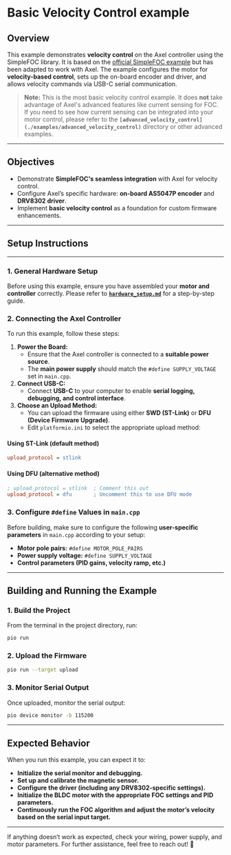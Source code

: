 # Basic Velocity Control example

## Overview

This example demonstrates **velocity control** on the Axel controller using the SimpleFOC library. It is based on the [official SimpleFOC example](https://github.com/simplefoc/Arduino-FOC/blob/master/examples/motion_control/velocity_motion_control/magnetic_sensor/velocity_control/velocity_control.ino) but has been adapted to work with Axel. The example configures the motor for **velocity-based control**, sets up the on-board encoder and driver, and allows velocity commands via USB-C serial communication.

> **Note:** This is the most basic velocity control example. It does **not** take advantage of Axel's advanced features like current sensing for FOC. If you need to see how current sensing can be integrated into your motor control, please refer to the **`[advanced_velocity_control](./examples/advanced_velocity_control)`** directory or other advanced examples.

---

## Objectives

- Demonstrate **SimpleFOC's seamless integration** with Axel for velocity control.
- Configure Axel’s specific hardware: **on-board AS5047P encoder** and **DRV8302 driver**.
- Implement **basic velocity control** as a foundation for custom firmware enhancements.

---

## Setup Instructions

---

### 1. General Hardware Setup

Before using this example, ensure you have assembled your **motor and controller** correctly. Please refer to **[`hardware_setup.md`](./docs/hardware_setup.md)** for a step-by-step guide.

### 2. Connecting the Axel Controller

To run this example, follow these steps:

1. **Power the Board:**
   - Ensure that the Axel controller is connected to a **suitable power source**.
   - The **main power supply** should match the `#define SUPPLY_VOLTAGE` set in `main.cpp`.
2. **Connect USB-C:**
   - Connect **USB-C** to your computer to enable **serial logging, debugging, and control interface**.
3. **Choose an Upload Method:**
   - You can upload the firmware using either **SWD (ST-Link)** or **DFU (Device Firmware Upgrade)**.
   - Edit `platformio.ini` to select the appropriate upload method:

#### **Using ST-Link (default method)**

```ini
upload_protocol = stlink
```

#### **Using DFU (alternative method)**

```ini
; upload_protocol = stlink  ; Comment this out
upload_protocol = dfu       ; Uncomment this to use DFU mode
```

### 3. Configure `#define` Values in `main.cpp`

Before building, make sure to configure the following **user-specific parameters** in `main.cpp` according to your setup:

- **Motor pole pairs:** `#define MOTOR_POLE_PAIRS`
- **Power supply voltage:** `#define SUPPLY_VOLTAGE`
- **Control parameters (PID gains, velocity ramp, etc.)**

---

## Building and Running the Example

### 1. Build the Project

From the terminal in the project directory, run:

```sh
pio run
```

### 2. Upload the Firmware

```sh
pio run --target upload
```

### 3. Monitor Serial Output

Once uploaded, monitor the serial output:

```sh
pio device monitor -b 115200
```

---

## Expected Behavior

When you run this example, you can expect it to:

- **Initialize the serial monitor and debugging.**
- **Set up and calibrate the magnetic sensor.**
- **Configure the driver (including any DRV8302-specific settings).**
- **Initialize the BLDC motor with the appropriate FOC settings and PID parameters.**
- **Continuously run the FOC algorithm and adjust the motor’s velocity based on the serial input target.**

---

If anything doesn’t work as expected, check your wiring, power supply, and motor parameters. For further assistance, feel free to reach out! 🚀
```


